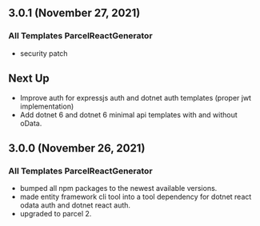 ## 3.0.1 (November 27, 2021)

### All Templates ParcelReactGenerator

* security patch

## Next Up

* Improve auth for expressjs auth and dotnet auth templates (proper jwt implementation)
* Add dotnet 6 and dotnet 6 minimal api templates with and without oData.

## 3.0.0 (November 26, 2021)

### All Templates ParcelReactGenerator

* bumped all npm packages to the newest available versions.
* made entity framework cli tool into a tool dependency for dotnet react odata auth and dotnet react auth.
* upgraded to parcel 2.

